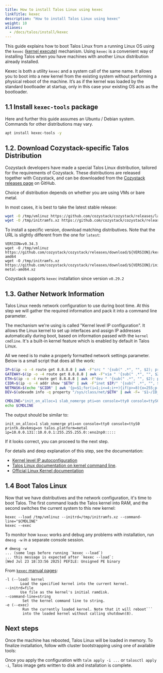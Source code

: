 ```yaml
---
title: How to install Talos Linux using kexec
linkTitle: kexec
description: "How to install Talos Linux using kexec"
weight: 10
aliases:
  - /docs/talos/install/kexec
---
```


This guide explains how to boot Talos Linux from a running Linux OS using the `kexec`
([kernel execute](https://en.wikipedia.org/wiki/Kexec)) mechanism.
Using `kexec` is a convenient way of installing Talos when you have machines with another Linux distribution already installed.

Kexec is both a utility `kexec` and a system call of the same name.
It allows you to boot into a new kernel from the existing system without performing a physical reboot of the machine.
It’s as if the kernel was loaded by the standard bootloader at startup, only in this case your existing OS acts as the bootloader.

## 1.1 Install `kexec-tools` package

Here and further this guide assumes an Ubuntu / Debian system.
Commands for other distributions may vary.

```bash
apt install kexec-tools -y
```

## 1.2. Download Cozystack-specific Talos Distribution

Cozystack developers have made a special Talos Linux distribution, tailored for the requirements of Cozystack.
These distributions are released together with Cozystack, and can be downloaded from the
[Cozystack releases page](https://github.com/cozystack/cozystack/releases/latest) on GitHub.

Choice of distribution depends on whether you are using VMs or bare metal.

In most cases, it is best to take the latest stable release:

```bash
wget -O /tmp/vmlinuz https://github.com/cozystack/cozystack/releases/latest/download/kernel-amd64
wget -O /tmp/initramfs.xz https://github.com/cozystack/cozystack/releases/latest/download/initramfs-metal-amd64.xz
```

To install a specific version, download matching distributives.
Note that the URL is slightly different from the one for `latest`:

```text
VERSION=v0.34.3
wget -O /tmp/vmlinuz https://github.com/cozystack/cozystack/releases/download/${VERSION}/kernel-amd64
wget -O /tmp/initramfs.xz https://github.com/cozystack/cozystack/releases/download/${VERSION}/initramfs-metal-amd64.xz
```

Cozystack supports `kexec` installation since version `v0.29.2`

## 1.3. Gather Network Information

Talos Linux needs network configuration to use during boot time.
At this step we will gather the required information and pack it into a command line parameter.

The mechanism we're using is called "Kernel level IP configuration".
It allows the Linux kernel to set up interfaces and assign IP addresses automatically during boot,
based on information passed with the `kernel cmdline`.
It's a built-in kernel feature which is enabled by default in Talos Linux.

All we need is to make a properly formatted network settings parameter.
Below is a small script that does all the work:

```bash
IP=$(ip -o -4 route get 8.8.8.8 | awk -F"src " '{sub(" .*", "", $2); print $2}')
GATEWAY=$(ip -o -4 route get 8.8.8.8 | awk -F"via " '{sub(" .*", "", $2); print $2}')
ETH=$(ip -o -4 route get 8.8.8.8 | awk -F"dev " '{sub(" .*", "", $2); print $2}')
CIDR=$(ip -o -4 addr show "$ETH" | awk -F"inet $IP/" '{sub(" .*", "", $2); print $2; exit}')
NETMASK=$(echo "$CIDR" | awk '{p=$1;for(i=1;i<=4;i++){if(p>=8){o=255;p-=8}else{o=256-2^(8-p);p=0}printf(i<4?o".":o"\n")}}')
DEV=$(udevadm info -q property "/sys/class/net/$ETH" | awk -F= '$1~/ID_NET_NAME_ONBOARD/{print $2; exit} $1~/ID_NET_NAME_PATH/{v=$2} END{if(v) print v}')

CMDLINE="init_on_alloc=1 slab_nomerge pti=on console=tty0 console=ttyS0 printk.devkmsg=on talos.platform=metal ip=${IP}::${GATEWAY}:${NETMASK}::${DEV}:::::"
echo $CMDLINE
```

The output should be similar to:

```console
init_on_alloc=1 slab_nomerge pti=on console=tty0 console=ttyS0 printk.devkmsg=on talos.platform=metal ip=10.0.0.131::10.0.0.1:255.255.255.0::eno2np0:::::
```

If it looks correct, you can proceed to the next step.

For details and deep explanation of this step, see the documentation:

-   [Kernel level IP autoconfiguration](https://cateee.net/lkddb/web-lkddb/IP_PNP.html)
-   [Talos Linux documentation on kernel command line](https://www.talos.dev/latest/talos-guides/install/bare-metal-platforms/network-config/#kernel-command-line).
-   [Official Linux Kernel documentation](https://www.kernel.org/doc/Documentation/filesystems/nfs/nfsroot.txt)

## 1.4 Boot Talos Linux

Now that we have distributives and the network configuration, it's time to boot Talos.
The first command loads the Talos kernel into RAM, and the second switches the current system to this new kernel:

```text
kexec --load /tmp/vmlinuz --initrd=/tmp/initramfs.xz --command-line="$CMDLINE"
kexec --exec
```

To monitor how `kexec` works and debug any problems with installation, run `dmesg -w` in a separate console session.

```console
# dmesg -w
... (some logs before running `kexec --load`)
... this message is expected after `kexec --load`:
[Wed Jul 23 18:33:56 2025] PEFILE: Unsigned PE binary
```

From [`kexec` manual pages](https://www.man7.org/linux/man-pages/man8/kexec.8.html#):
```text
-l (--load) kernel
       Load the specified kernel into the current kernel.
--initrd=file
       Use file as the kernel's initial ramdisk.
--command-line=string
        Set the kernel command line to string.
-e (--exec)
        Run the currently loaded kernel. Note that it will reboot```
        into the loaded kernel without calling shutdown(8).
```

## Next steps

Once the machine has rebooted, Talos Linux will be loaded in memory.
To finalize installation, follow with cluster bootstrapping using one of available tools:


Once you apply the configuration with `talm apply -i ...` or `talosctl apply -i`,
Talos image gets written to disk and installation is complete.